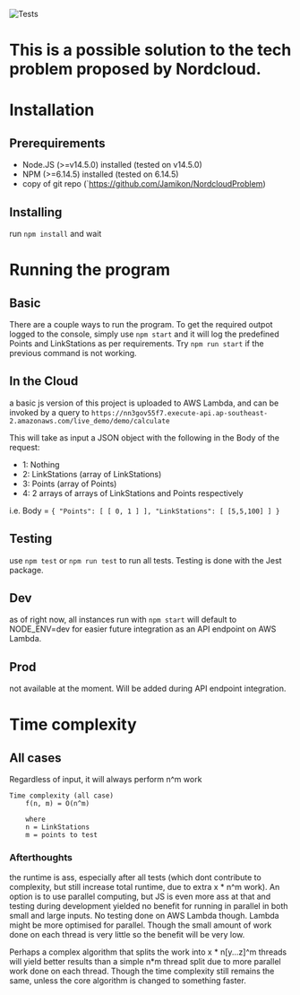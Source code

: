 ![Tests](https://github.com/Jamikon/NordcloudProblem/workflows/Node.js%20CI%20(test)/badge.svg)

# This is a possible solution to the tech problem proposed by Nordcloud.

# Installation

## Prerequirements
* Node.JS (>=v14.5.0) installed (tested on v14.5.0)
* NPM (>=6.14.5) installed (tested on 6.14.5)
* copy of git repo (`https://github.com/Jamikon/NordcloudProblem)

## Installing
run `npm install` and wait

# Running the program
## Basic
There are a couple ways to run the program.
To get the required outpot logged to the console, simply use `npm start` and it will log
the predefined Points and LinkStations as per requirements. Try `npm run start` if the previous 
command is not working.

## In the Cloud
a basic js version of this project is uploaded to AWS Lambda, and can be invoked by a query to `https://nn3gov55f7.execute-api.ap-southeast-2.amazonaws.com/live_demo/demo/calculate`

This will take as input a JSON object with the following in the Body of the request:
* 1: Nothing
* 2: LinkStations (array of LinkStations)
* 3: Points (array of Points)
* 4: 2 arrays of arrays of LinkStations and Points respectively

i.e. Body = 
`{
   "Points": [ [ 0, 1 ] ],
   "LinkStations": [ [5,5,100] ]
 }`

## Testing
use `npm test` or `npm run test` to run all tests. Testing is done with the Jest package.

## Dev
as of right now, all instances run with `npm start` will default to NODE_ENV=dev for easier future
integration as an API endpoint on AWS Lambda.

## Prod
not available at the moment. Will be added during API endpoint integration.

# Time complexity
## All cases
Regardless of input, it will always perform n^m work

    Time complexity (all case)
        f(n, m) = O(n^m)
        
        where 
        n = LinkStations
        m = points to test
        
### Afterthoughts
the runtime is ass, especially after all tests (which dont contribute to
complexity, but still increase total runtime, due to extra x * n^m work).
An option is to use parallel computing, but JS is even more ass at that 
and testing during development yielded no benefit for running in parallel in both small
and large inputs.
No testing done on AWS Lambda though. Lambda might be more optimised for parallel.
Though the small amount of work done on each thread is very little so the benefit
will be very low.

Perhaps a complex algorithm that splits the work into x * n[y...z]^m threads will yield
better results than a simple n*m thread split due to more parallel work done on each thread.
Though the time complexity still remains the same,
unless the core algorithm is changed to something faster.